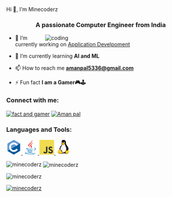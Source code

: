 Hi 👋, I'm Minecoderz</h1>
<h3 align="center">A passionate Computer Engineer from India</h3>
<img align="right" alt="coding" width="400" src="https://user-images.githubusercontent.com/55389276/140866485-8fb1c876-9a8f-4d6a-98dc-08c4981eaf70.gif">



- 🔭 I’m currently working on [Application Develpoment](https://sites.google.com/view/cosmic-gaming/home)

- 🌱 I’m currently learning **AI and ML**

- 📫 How to reach me **amanpal5336@gmail.com**

- ⚡ Fun fact **I am a Gamer🎮🕹️**

<h3 align="left">Connect with me:</h3>
<p align="left">
<a href="https://www.youtube.com/c/fact and gamer" target="blank"><img align="center" src="https://raw.githubusercontent.com/rahuldkjain/github-profile-readme-generator/master/src/images/icons/Social/youtube.svg" alt="fact and gamer" height="30" width="40" /></a>
<a href="https://discord.gg/Aman pal" target="blank"><img align="center" src="https://raw.githubusercontent.com/rahuldkjain/github-profile-readme-generator/master/src/images/icons/Social/discord.svg" alt="Aman pal" height="30" width="40" /></a>
</p>

<h3 align="left">Languages and Tools:</h3>
<p align="left"> <a href="https://www.cprogramming.com/" target="_blank" rel="noreferrer"> <img src="https://raw.githubusercontent.com/devicons/devicon/master/icons/c/c-original.svg" alt="c" width="40" height="40"/> </a> <a href="https://www.java.com" target="_blank" rel="noreferrer"> <img src="https://raw.githubusercontent.com/devicons/devicon/master/icons/java/java-original.svg" alt="java" width="40" height="40"/> </a> <a href="https://developer.mozilla.org/en-US/docs/Web/JavaScript" target="_blank" rel="noreferrer"> <img src="https://raw.githubusercontent.com/devicons/devicon/master/icons/javascript/javascript-original.svg" alt="javascript" width="40" height="40"/> </a> <a href="https://www.linux.org/" target="_blank" rel="noreferrer"> <img src="https://raw.githubusercontent.com/devicons/devicon/master/icons/linux/linux-original.svg" alt="linux" width="40" height="40"/> </a> </p>

<p><img align="left" src="https://github-readme-stats.vercel.app/api/top-langs?username=minecoderz&show_icons=true&locale=en&layout=compact" alt="minecoderz" /></p>

<p>&nbsp;<img align="center" src="https://github-readme-stats.vercel.app/api?username=minecoderz&show_icons=true&locale=en" alt="minecoderz" /></p>
<p align="left"> <img src="https://komarev.com/ghpvc/?username=minecoderz&label=Profile%20views&color=0e75b6&style=flat" alt="minecoderz" /> </p>

<p align="left"> <a href="https://github.com/ryo-ma/github-profile-trophy"><img src="https://github-profile-trophy.vercel.app/?username=minecoderz" alt="minecoderz" /></a> </p>
